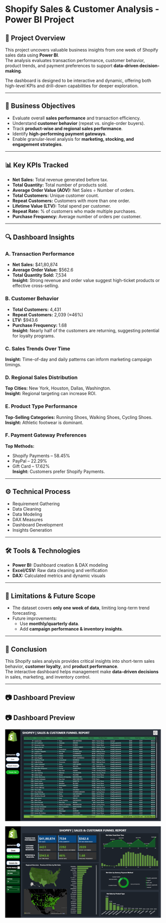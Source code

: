 # Shopify Sales & Customer Analysis - Power BI Project

## 📌 Project Overview
This project uncovers valuable business insights from one week of Shopify sales data using **Power BI**.  
The analysis evaluates transaction performance, customer behavior, product trends, and payment preferences to support **data-driven decision-making**.  

The dashboard is designed to be interactive and dynamic, offering both high-level KPIs and drill-down capabilities for deeper exploration.

---

## 🎯 Business Objectives
- Evaluate overall **sales performance** and transaction efficiency.
- Understand **customer behavior** (repeat vs. single-order buyers).
- Track **product-wise and regional sales performance**.
- Identify **high-performing payment gateways**.
- Enable granular-level analysis for **marketing, stocking, and engagement strategies**.

---

## 📊 Key KPIs Tracked
- **Net Sales:** Total revenue generated before tax.  
- **Total Quantity:** Total number of products sold.  
- **Average Order Value (AOV):** Net Sales ÷ Number of orders.  
- **Total Customers:** Unique customer count.  
- **Repeat Customers:** Customers with more than one order.  
- **Lifetime Value (LTV):** Total spend per customer.  
- **Repeat Rate:** % of customers who made multiple purchases.  
- **Purchase Frequency:** Average number of orders per customer.  

---

## 🔍 Dashboard Insights

### **A. Transaction Performance**
- **Net Sales:** $41,80,874  
- **Average Order Value:** $562.6  
- **Total Quantity Sold:** 7,534  
**Insight:** Strong revenue and order value suggest high-ticket products or effective cross-selling.

### **B. Customer Behavior**
- **Total Customers:** 4,431  
- **Repeat Customers:** 2,039 (≈46%)  
- **LTV:** $943.6  
- **Purchase Frequency:** 1.68  
**Insight:** Nearly half of the customers are returning, suggesting potential for loyalty programs.

### **C. Sales Trends Over Time**
**Insight:** Time-of-day and daily patterns can inform marketing campaign timings.

### **D. Regional Sales Distribution**
**Top Cities:** New York, Houston, Dallas, Washington.  
**Insight:** Regional targeting can increase ROI.

### **E. Product Type Performance**
**Top-Selling Categories:** Running Shoes, Walking Shoes, Cycling Shoes.  
**Insight:** Athletic footwear is dominant.

### **F. Payment Gateway Preferences**
**Top Methods:**  
- Shopify Payments – 58.45%  
- PayPal – 22.29%  
- Gift Card – 17.62%  
**Insight:** Customers prefer Shopify Payments.

---

## ⚙ Technical Process
- Requirement Gathering  
- Data Cleaning  
- Data Modeling  
- DAX Measures  
- Dashboard Development  
- Insights Generation  

---

## 🛠 Tools & Technologies
- **Power BI:** Dashboard creation & DAX modeling  
- **Excel/CSV:** Raw data cleaning and verification  
- **DAX:** Calculated metrics and dynamic visuals  

---

## 🚀 Limitations & Future Scope
- The dataset covers **only one week of data**, limiting long-term trend forecasting.  
- Future improvements:  
  - Use **monthly/quarterly data**.  
  - Add **campaign performance & inventory insights**.

---

## 📌 Conclusion
This Shopify sales analysis provides critical insights into short-term sales behavior, **customer loyalty**, and **product performance**.  
The interactive dashboard helps management make **data-driven decisions** in sales, marketing, and inventory control.

---

## 📷 Dashboard Preview

## 📷 Dashboard Preview

![Sales Analysis Dashboard](.github/Sales_Analysis.png)

![Detail Tab Dashboard](.github/Detail_Tab.png)

